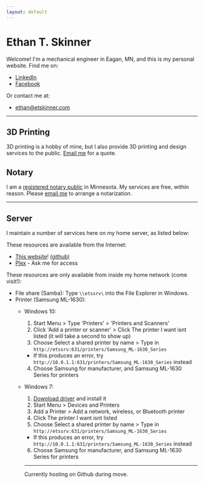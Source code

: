 ```yaml
---
layout: default
---
```


# Ethan T. Skinner
Welcome! I'm a mechanical engineer in Eagan, MN, and this is my personal website. Find me on:
- [LinkedIn](http://lnkd.in/v55KCt)
- [Facebook](https://www.facebook.com/etskinner)

Or contact me at:
- [ethan@etskinner.com](mailto:ethan@etskinner.com)

---

## 3D Printing

3D printing is a hobby of mine, but I also provide 3D printing and design services to the public. [Email me](mailto:3dprint@etskinner.com) for a quote.

## Notary

I am a [registered notary public](https://notary.sos.state.mn.us/Notary/NotaryDetails?notaryMasterId=038fca28-1772-e711-8180-00155d01c6c6) in Minnesota. My services are free, within reason. Please [email me](mailto:notary@etskinner.com) to arrange a notarization.

---

## Server
I maintain a number of services here on my home server, as listed below:

These resources are available from the Internet:
- [This website](index.html)! [(github)](https://github.com/etskinner/www.etskinner.com)
- [Plex](https://plex.etskinner.com/) - Ask me for access

These resources are only available from inside my home network (come visit!):
- File share (Samba): Type `\\etssrv\` into the File Explorer in Windows.
- Printer (Samsung ML-1630):
  - Windows 10:
    1. Start Menu > Type 'Printers' > 'Printers and Scanners'
    2. Click 'Add a printer or scanner' > Click The printer I want isnt listed (it will take a second to show up)
    3. Choose Select a shared printer by name > Type in `http://etssrv:631/printers/Samsung_ML-1630_Series`
      - If this produces an error, try `http://10.0.1.1:631/printers/Samsung_ML-1630_Series` instead
    4. Choose Samsung for manufacturer, and Samsung ML-1630 Series for printers
  - Windows 7:
    1. [Download driver](http://www.samsungdrivers.net/samsung-ml-1630-driver/) and install it
    2. Start Menu > Devices and Printers
    3. Add a Printer > Add a network, wireless, or Bluetooth printer
    4. Click The printer I want isnt listed
    5. Choose Select a shared printer by name > Type in `http://etssrv:631/printers/Samsung_ML-1630_Series`
      - If this produces an error, try `http://10.0.1.1:631/printers/Samsung_ML-1630_Series` instead
    6. Choose Samsung for manufacturer, and Samsung ML-1630 Series for printers
    
    ---
    
    Currently hosting on Github during move.
